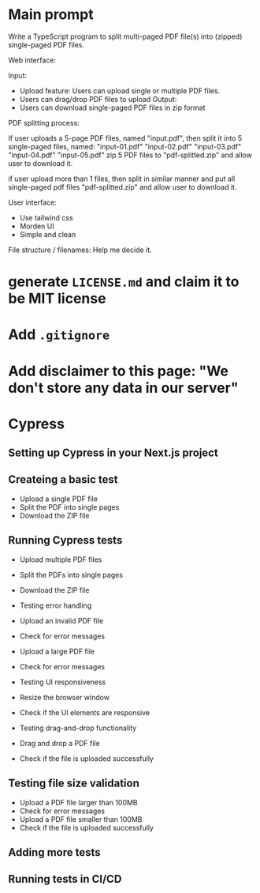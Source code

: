 # Main prompt 

Write a TypeScript program to split multi-paged PDF file(s) into (zipped) single-paged PDF files.

Web interface:

Input: 
- Upload feature: Users can upload single or multiple PDF files. 
- Users can drag/drop PDF files to upload 
Output: 
- Users can download single-paged PDF files in zip format 

PDF splitting process: 

If user uploads a 5-page PDF files, named "input.pdf", then split it into 5 single-paged files, named: 
"input-01.pdf"
"input-02.pdf"
"input-03.pdf"
"input-04.pdf"
"input-05.pdf"
zip 5 PDF files to "pdf-splitted.zip" and allow user to download it. 

if user upload more than 1 files, then split in similar manner and put all single-paged pdf files "pdf-splitted.zip" and allow user to download it.

User interface: 
- Use tailwind css
- Morden UI 
- Simple and clean

File structure / filenames: Help me decide it.

# generate `LICENSE.md` and claim it to be MIT license 

# Add `.gitignore`

# Add disclaimer to this page: "We don't store any data in our server"

# Cypress 

## Setting up Cypress in your Next.js project
## Createing a basic test

- Upload a single PDF file
- Split the PDF into single pages
- Download the ZIP file

## Running Cypress tests

- Upload multiple PDF files
- Split the PDFs into single pages
- Download the ZIP file

- Testing error handling
- Upload an invalid PDF file
- Check for error messages
- Upload a large PDF file
- Check for error messages

- Testing UI responsiveness
- Resize the browser window
- Check if the UI elements are responsive
- Testing drag-and-drop functionality
- Drag and drop a PDF file
- Check if the file is uploaded successfully

## Testing file size validation
- Upload a PDF file larger than 100MB
- Check for error messages
- Upload a PDF file smaller than 100MB
- Check if the file is uploaded successfully


## Adding more tests
## Running tests in CI/CD